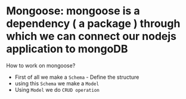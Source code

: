 # Mongoose: mongoose is a dependency ( a package ) through which we can connect our nodejs application to mongoDB 

How to work on mongoose?

   - First of all we make a `Schema` - Define the structure
   - using this `Schema` we make a `Model`
   - Using `Model` we do `CRUD operation`